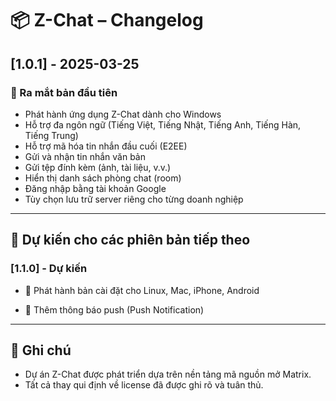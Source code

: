 # 📦 Z-Chat – Changelog

## [1.0.1] - 2025-03-25

### 🚀 Ra mắt bản đầu tiên

- Phát hành ứng dụng Z-Chat dành cho Windows
- Hỗ trợ đa ngôn ngữ (Tiếng Việt, Tiếng Nhật, Tiếng Anh, Tiếng Hàn, Tiếng Trung)
- Hỗ trợ mã hóa tin nhắn đầu cuối (E2EE)
- Gửi và nhận tin nhắn văn bản
- Gửi tệp đính kèm (ảnh, tài liệu, v.v.)
- Hiển thị danh sách phòng chat (room)
- Đăng nhập bằng tài khoản Google
- Tùy chọn lưu trữ server riêng cho từng doanh nghiệp

---

## 📅 Dự kiến cho các phiên bản tiếp theo

### [1.1.0] - Dự kiến
- 🐧 Phát hành bản cài đặt cho Linux, Mac, iPhone, Android

- 🔔 Thêm thông báo push (Push Notification)

---

## 📌 Ghi chú

- Dự án Z-Chat được phát triển dựa trên nền tảng mã nguồn mở Matrix.
- Tất cả thay qui định về license đã được ghi rõ và tuân thủ.

